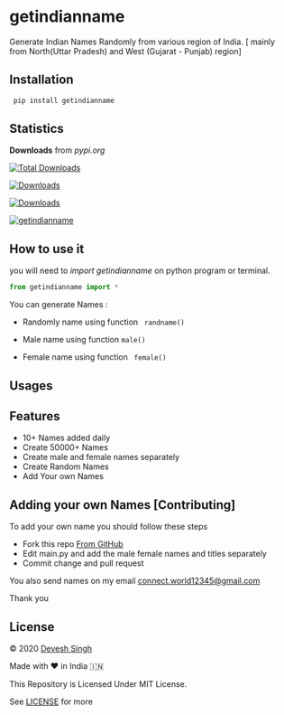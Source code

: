 # getindianname
Generate Indian Names Randomly from various region of India.
[ mainly from North(Uttar Pradesh) and West (Gujarat - Punjab) region]

## Installation
``` python
 pip install getindianname 
```
## Statistics
**Downloads** from *pypi.org*

[![Total Downloads](https://pepy.tech/badge/getindianname)](https://pepy.tech/project/getindianname)

[![Downloads](https://pepy.tech/badge/getindianname/week)](https://pepy.tech/project/getindianname)

[![Downloads](https://pepy.tech/badge/getindianname/month)](https://pepy.tech/project/getindianname)

[![getindianname](https://snyk.io/advisor/python/getindianname/badge.svg)](https://snyk.io/advisor/python/getindianname)
## How to use it
you will need to *_import getindianname_* on python program or terminal.
``` python
from getindianname import *
```
You can generate Names :
- Randomly name
using function ``` randname()```

- Male name
using function ``` male() ```

- Female name
 using function ``` female()```

## Usages

## Features
- 10+ Names added daily
- Create 50000+ Names
- Create male and female names separately
- Create Random Names
- Add Your own Names

## Adding your own Names [Contributing]
To add your own name you should follow these steps
- Fork this repo [From GitHub](https://github.com/devesh7272/getindianname)
- Edit main.py and add the male female names and titles separately
- Commit change and pull request

You also send names on my email 
connect.world12345@gmail.com

Thank you

## License
© 2020 [Devesh Singh](https://www.facebook.com/devesh790)

Made with ❤ in India 🇮🇳

This Repository is Licensed Under MIT License.

See [LICENSE](https://github.com/devesh7272/getindianname/blob/main/LICENSE) for more
